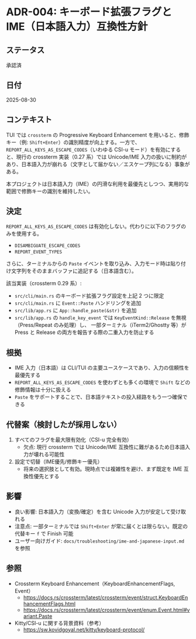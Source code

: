 # ADR-004: キーボード拡張フラグと IME（日本語入力）互換性方針

## ステータス
承認済

## 日付
2025-08-30

## コンテキスト
TUI では `crossterm` の Progressive Keyboard Enhancement を用いると、修飾キー（例: `Shift+Enter`）の識別精度が向上する。一方で、`REPORT_ALL_KEYS_AS_ESCAPE_CODES`（いわゆる CSI-u モード）を有効にすると、現行の crossterm 実装（0.27 系）では Unicode/IME 入力の扱いに制約があり、日本語入力が崩れる（文字として届かない／エスケープ列になる）事象がある。

本プロジェクトは日本語入力（IME）の円滑な利用を最優先としつつ、実用的な範囲で修飾キーの識別を維持したい。

## 決定
`REPORT_ALL_KEYS_AS_ESCAPE_CODES` は有効化しない。代わりに以下のフラグのみを使用する。

- `DISAMBIGUATE_ESCAPE_CODES`
- `REPORT_EVENT_TYPES`

さらに、ターミナルからの `Paste` イベントを取り込み、入力モード時は貼り付け文字列をそのままバッファに追記する（日本語含む）。

該当実装（crossterm 0.29 系）:

- `src/cli/main.rs` のキーボード拡張フラグ設定を上記 2 つに限定
- `src/cli/main.rs` に `Event::Paste` ハンドリングを追加
- `src/lib/app.rs` に `App::handle_paste(&str)` を追加
- `src/lib/app.rs` の `handle_key_event` では `KeyEventKind::Release` を無視（Press/Repeat のみ処理）し、
  一部ターミナル（iTerm2/Ghostty 等）が Press と Release の両方を報告する際の二重入力を防止する

## 根拠
- IME 入力（日本語）は CLI/TUI の主要ユースケースであり、入力の信頼性を最優先する
- `REPORT_ALL_KEYS_AS_ESCAPE_CODES` を使わずとも多くの環境で `Shift` などの修飾情報は十分に扱える
- `Paste` をサポートすることで、日本語テキストの投入経路をもう一つ確保できる

## 代替案（検討したが採用しない）
1. すべてのフラグを最大限有効化（CSI-u 完全有効）
   - 欠点: 現行 crossterm では Unicode/IME 互換性に難があるため日本語入力が壊れる可能性
2. 設定で切替（IME優先/修飾キー優先）
   - 将来の選択肢として有効。現時点では複雑性を避け、まず既定を IME 互換性優先とする

## 影響
- 良い影響: 日本語入力（変換/確定）を含む Unicode 入力が安定して受け取れる
- 注意点: 一部ターミナルでは `Shift+Enter` が常に届くとは限らない。既定の代替キー `f` で Finish 可能
- ユーザー向けガイド: `docs/troubleshooting/ime-and-japanese-input.md` を参照

## 参照
- Crossterm Keyboard Enhancement（KeyboardEnhancementFlags, Event）
  - https://docs.rs/crossterm/latest/crossterm/event/struct.KeyboardEnhancementFlags.html
  - https://docs.rs/crossterm/latest/crossterm/event/enum.Event.html#variant.Paste
- Kitty/CSI-u に関する背景資料（参考）
  - https://sw.kovidgoyal.net/kitty/keyboard-protocol/
